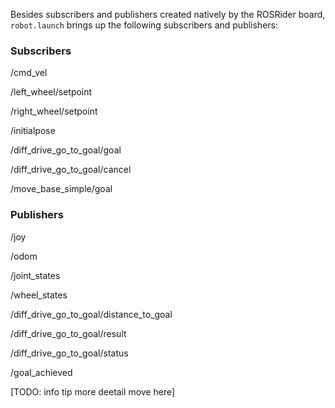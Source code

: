 Besides subscribers and publishers created natively by the ROSRider board, `robot.launch` brings up the following subscribers and publishers:

### Subscribers

/cmd_vel

/left_wheel/setpoint

/right_wheel/setpoint

/initialpose

/diff_drive_go_to_goal/goal

/diff_drive_go_to_goal/cancel

/move_base_simple/goal

### Publishers

/joy

/odom

/joint_states

/wheel_states

/diff_drive_go_to_goal/distance_to_goal

/diff_drive_go_to_goal/result

/diff_drive_go_to_goal/status

/goal_achieved


[TODO: info tip more deetail move here]

